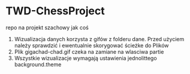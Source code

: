 # TWD-ChessProject
repo na projekt szachowy jak coś




1. Wizualizacja danych korzysta z gifów z folderu dane. Przed użyciem należy sprawdzić i ewentualnie skorygować ścieżke do Plików
2. Plik gigachad-chad.gif czeka na zamiane na wlasciwa partie
3. Wszystkie wizualizacje wymagają ustawienia jednolittego background.theme
